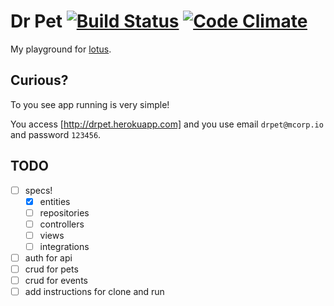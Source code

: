 # Dr Pet [![Build Status](https://travis-ci.org/vyper/drpet.svg?branch=master)](https://travis-ci.org/vyper/drpet) [![Code Climate](https://codeclimate.com/github/vyper/drpet/badges/gpa.svg)](https://codeclimate.com/github/vyper/drpet)

My playground for [lotus](http://lotusrb.org).


## Curious?
To you see app running is very simple!

You access [http://drpet.herokuapp.com] and you use email `drpet@mcorp.io` and password `123456`.

## TODO
- [ ] specs!
  - [x] entities
  - [ ] repositories
  - [ ] controllers
  - [ ] views
  - [ ] integrations
- [ ] auth for api
- [ ] crud for pets
- [ ] crud for events
- [ ] add instructions for clone and run
